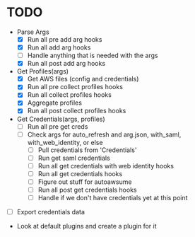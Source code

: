 # TODO
- Parse Args
  - [x] Run all pre add arg hooks
  - [x] Run all add arg hooks
  - [ ] Handle anything that is needed with the args
  - [x] Run all post add arg hooks
- Get Profiles(args)
  - [x] Get AWS files (config and credentials)
  - [x] Run all pre collect profiles hooks
  - [x] Run all collect profiles hooks
  - [x] Aggregate profiles
  - [x] Run all post collect profiles hooks
- Get Credentials(args, profiles)
  - [ ] Run all pre get creds
  - [ ] Check args for auto_refresh and arg.json, with_saml, with_web_identity, or else
    - [ ] Pull credentials from 'Credentials'
    - [ ] Run get saml credentials
    - [ ] Run all get credentials with web identity hooks
    - [ ] Run all get credentials hooks
    - [ ] Figure out stuff for autoawsume
    - [ ] Run all post get credentials hooks
    - [ ] Handle if we don't have credentials yet at this point
- [ ] Export credentials data


- Look at default plugins and create a plugin for it
